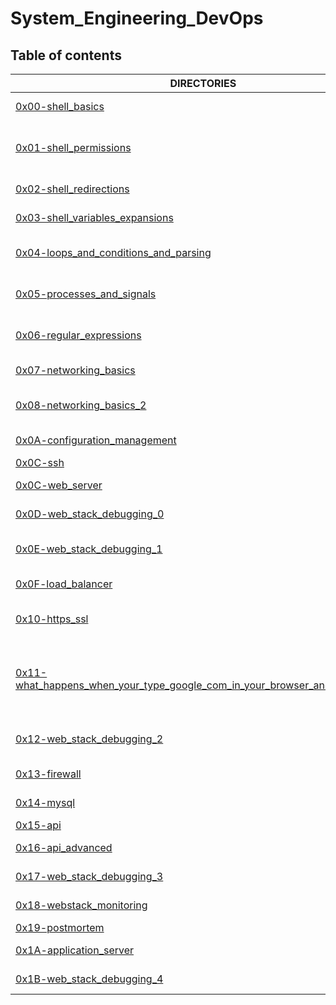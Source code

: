 # System_Engineering_DevOps

## Table of contents
DIRECTORIES | DESCRIPTION
--------- | -----------
[0x00-shell_basics](https://github.com/Mike-chege/alx-system_engineering-devops/tree/master/0x00-shell_basics) | Linux Shell basics
[0x01-shell_permissions](https://github.com/Mike-chege/alx-system_engineering-devops/tree/master/0x01-shell_permissions) | Shell permissions and the file system
[0x02-shell_redirections](https://github.com/Mike-chege/alx-system_engineering-devops/tree/master/0x02-shell_redirections) | Shell redirections
[0x03-shell_variables_expansions](https://github.com/Mike-chege/alx-system_engineering-devops/tree/master/0x03-shell_variables_expansions) | Shell variable expansions
[0x04-loops_and_conditions_and_parsing](https://github.com/Mike-chege/alx-system_engineering-devops/tree/master/0x04-loops_and_conditions_parsing) | Shell loops, conditions and parsing
[0x05-processes_and_signals](https://github.com/Mike-chege/alx-system_engineering-devops/tree/master/0x05-process_and_signals) | Shell processes and signals
[0x06-regular_expressions](https://github.com/Mike-chege/alx-system_engineering-devops/tree/master/0x05-process_and_signals) | Regular Expressions with ruby
[0x07-networking_basics](https://github.com/Mike-chege/alx-system_engineering-devops/tree/master/0x07-networking_basics) | Networking Basics
[0x08-networking_basics_2](https://github.com/Mike-chege/alx-system_engineering-devops/tree/master/0x08-networking_basics_2) | More On Networking Basics
[0x0A-configuration_management](https://github.com/Mike-chege/alx-system_engineering-devops/tree/master/0x0A-configuration_management) | Server Configuration
[0x0C-ssh](https://github.com/Mike-chege/alx-system_engineering-devops/tree/master/0x0C-ssh) | Setting up ssh
[0x0C-web_server](https://github.com/Mike-chege/alx-system_engineering-devops/tree/master/0x0C-web_server) | Setting up a web server
[0x0D-web_stack_debugging_0](https://github.com/Mike-chege/alx-system_engineering-devops/tree/master/0x0D-web_stack_debugging_0) | Web stack debugging
[0x0E-web_stack_debugging_1](https://github.com/Mike-chege/alx-system_engineering-devops/tree/master/0x0E-web_stack_debugging_1) | More web stack debugging
[0x0F-load_balancer](https://github.com/Mike-chege/alx-system_engineering-devops/tree/master/0x0F-load_balancer) | Setting up a load balancer
[0x10-https_ssl](https://github.com/Mike-chege/alx-system_engineering-devops/tree/master/0x10-https_ssl) | Setting up https certificates
[0x11-what_happens_when_your_type_google_com_in_your_browser_and_press_enter](https://github.com/Mike-chege/alx-system_engineering-devops/tree/master/0x0C-web_server) | What happens when you type google.com and hit enter
[0x12-web_stack_debugging_2](https://github.com/Mike-chege/alx-system_engineering-devops/tree/master/0x12-web_stack_debugging_2) | More web stack debugging
[0x13-firewall](https://github.com/Mike-chege/alx-system_engineering-devops/tree/master/0x13-firewall) | Firewall configuration
[0x14-mysql](https://github.com/Mike-chege/alx-system_engineering-devops/tree/master/0x14-mysql) | Setting up MySQL
[0x15-api](https://github.com/Mike-chege/alx-system_engineering-devops/tree/master/0x15-api) | APIs
[0x16-api_advanced](https://github.com/Mike-chege/alx-system_engineering-devops/tree/master/0x16-api_advanced) | APIs Advanced
[0x17-web_stack_debugging_3](https://github.com/Mike-chege/alx-system_engineering-devops/tree/master/0x17-web_stack_debugging_3) | Web stack debugging 3
[0x18-webstack_monitoring](https://github.com/Mike-chege/alx-system_engineering-devops/tree/master/0x18-webstack_monitoring) | Web stack monitoring
[0x19-postmortem](https://github.com/Mike-chege/alx-system_engineering-devops/tree/master/0x19-postmortem) | Postmortem
[0x1A-application_server](https://github.com/Mike-chege/alx-system_engineering-devops/tree/master/0x1A-application_server) | Application server
[0x1B-web_stack_debugging_4](https://github.com/Mike-chege/alx-system_engineering-devops/tree/master/0x1B-web_stack_debugging_4) | Web stack debugging 4
